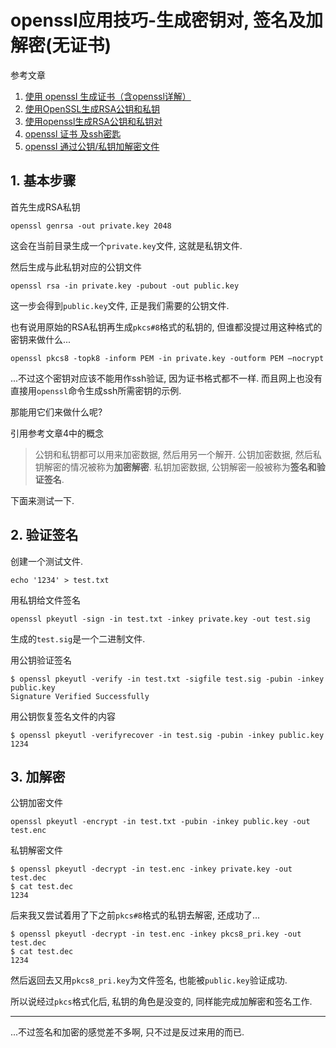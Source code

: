 # openssl应用技巧-生成密钥对, 签名及加解密(无证书)

参考文章

1. [使用 openssl 生成证书（含openssl详解）](https://blog.csdn.net/gengxiaoming7/article/details/78505107)
2. [使用OpenSSL生成RSA公钥和私钥](https://blog.csdn.net/mq2856992713/article/details/52579202)
3. [使用openssl生成RSA公钥和私钥对](https://blog.csdn.net/sean_cd/article/details/53523090)
4. [openssl 证书 及ssh密匙](https://www.jianshu.com/p/e68be0ac90ff)
5. [openssl 通过公钥/私钥加解密文件](https://blog.csdn.net/makenothing/article/details/54645578)

## 1. 基本步骤

首先生成RSA私钥

```
openssl genrsa -out private.key 2048
```

这会在当前目录生成一个`private.key`文件, 这就是私钥文件.

然后生成与此私钥对应的公钥文件

```
openssl rsa -in private.key -pubout -out public.key
```

这一步会得到`public.key`文件, 正是我们需要的公钥文件.

也有说用原始的RSA私钥再生成`pkcs#8`格式的私钥的, 但谁都没提过用这种格式的密钥来做什么...

```
openssl pkcs8 -topk8 -inform PEM -in private.key -outform PEM –nocrypt
```

...不过这个密钥对应该不能用作ssh验证, 因为证书格式都不一样. 而且网上也没有直接用`openssl`命令生成ssh所需密钥的示例.

那能用它们来做什么呢?

引用参考文章4中的概念

> 公钥和私钥都可以用来加密数据, 然后用另一个解开. 公钥加密数据, 然后私钥解密的情况被称为**加密解密**. 私钥加密数据, 公钥解密一般被称为**签名和验证签名**. 

下面来测试一下.

## 2. 验证签名

创建一个测试文件.

```
echo '1234' > test.txt
```

用私钥给文件签名

```
openssl pkeyutl -sign -in test.txt -inkey private.key -out test.sig
```

生成的`test.sig`是一个二进制文件.

用公钥验证签名

```log
$ openssl pkeyutl -verify -in test.txt -sigfile test.sig -pubin -inkey public.key 
Signature Verified Successfully
```

用公钥恢复签名文件的内容

```log
$ openssl pkeyutl -verifyrecover -in test.sig -pubin -inkey public.key 
1234
```

## 3. 加解密

公钥加密文件

```
openssl pkeyutl -encrypt -in test.txt -pubin -inkey public.key -out test.enc
```

私钥解密文件

```log
$ openssl pkeyutl -decrypt -in test.enc -inkey private.key -out test.dec
$ cat test.dec 
1234
```

后来我又尝试着用了下之前`pkcs#8`格式的私钥去解密, 还成功了...

```log
$ openssl pkeyutl -decrypt -in test.enc -inkey pkcs8_pri.key -out test.dec
$ cat test.dec 
1234
```

然后返回去又用`pkcs8_pri.key`为文件签名, 也能被`public.key`验证成功.

所以说经过`pkcs`格式化后, 私钥的角色是没变的, 同样能完成加解密和签名工作.

------

...不过签名和加密的感觉差不多啊, 只不过是反过来用的而已.

